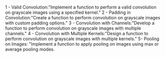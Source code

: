 1 - Valid Convolution:"Implement a function to perform a valid convolution on grayscale images using a specified kernel."
2 - Padding in Convolution:"Create a function to perform convolution on grayscale images with custom padding options."
3 - Convolution with Channels:"Develop a function to perform convolution on grayscale images with multiple channels."
4 - Convolution with Multiple Kernels:"Design a function to perform convolution on grayscale images with multiple kernels."
5- Pooling on Images: "Implement a function to apply pooling on images using max or average pooling modes.